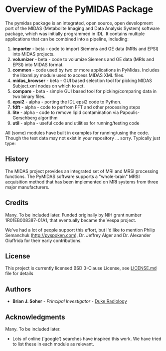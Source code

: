 #  Overview of the PyMIDAS Package

The pymidas package is an integrated, open source, open development port of the MIDAS (Metabolite Imaging and Data Analysis System) software package, which was initially programmed in IDL. It contains multiple applications that can be combined into a pipeline, including: 

1. **importer** - beta - code to import Siemens and GE data (MRIs and EPSI) into MIDAS projects. 
2. **volumizer** - beta - code to volumize Siemens and GE data (MRIs and EPSI) into MIDAS format. 
3. **common** - code used by two or more applications in PyMidas. Includes the libxml.py module used to access MIDAS XML files.
4. **midas_browser** - beta - GUI based selection tool for picking MIDAS Subject.xml nodes on which to act.
5. **compare** - beta - simple GUI based tool for picking/comparing data in two binary files. 
6. **epsi2** - alpha - porting the IDL epsi2 code to Python.
7. **fdft** - alpha - code to perfrom FFT and other processing steps
8. **lite** - alpha - code to remove lipid contamination via Papoulis-Gerschberg algorithm
9. **util** - alpha - useful code and utilities for running/testing code

All (some) modules have built in examples for running/using the code. Though the test data may not exist in your repository ... sorry. Typically just type:

## History

The MIDAS project provides an integrated set of MRI and MRSI processing functions. The PyMIDAS software supports a "whole-brain" MRSI acquisition method that has been implemented on MRI systems from three major manufacturers.

## Credits

Many.  To be included later. Funded originally by NIH grant number 1R01EB008387-01A1, that eventually became the Vespa project.

We've had a lot of people support this effort, but I'd like to mention Philip Semanchuk (http://pyspoken.com), Dr. Jeffrey Alger and Dr. Alexander Giuffrida for their early contributions. 

## License

This project is currently licensed BSD 3-Clause License, see [LICENSE.md](LICENSE.md) file for details 

## Authors

* **Brian J. Soher** - *Principal Investigator* - [Duke Radiology](https://radiology.duke.edu/faculty/brian-j-soher-phd/)

## Acknowledgments

Many.  To be included later.

* Lots of online ('google') searches have inspired this work.  We have tried to list these in each module as relevant.


